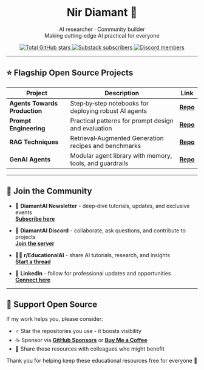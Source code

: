 <h1 align="center">Nir Diamant 🤖</h1>

<div align="center">

AI researcher · Community builder  
Making cutting‑edge AI practical for everyone

<!-- BADGES -->
<a href="https://img.shields.io/badge/Total%20Stars-50.7k-blue">
  <img src="https://img.shields.io/badge/Total%20Stars-50.7k-blue" alt="Total GitHub stars">
</a>
<a href="https://diamantai.substack.com">
  <img src="https://img.shields.io/badge/Newsletter-30k%2B-green" alt="Substack subscribers">
</a>
<a href="https://discord.gg/cA6Aa4uyDX">
  <img src="https://img.shields.io/badge/Discord-3k%2B%20members-5865F2?logo=discord&logoColor=white" alt="Discord members">
</a>
</div>

---

## ⭐ Flagship Open Source Projects

| Project | Description | Link |
|---------|-------------|------|
| **Agents Towards Production** | Step‑by‑step notebooks for deploying robust AI agents | **[Repo](https://github.com/NirDiamant/agents-towards-production)** |
| **Prompt Engineering** | Practical patterns for prompt design and evaluation | **[Repo](https://github.com/NirDiamant/prompt_engineering)** |
| **RAG Techniques** | Retrieval‑Augmented Generation recipes and benchmarks | **[Repo](https://github.com/NirDiamant/rag_techniques)** |
| **GenAI Agents** | Modular agent library with memory, tools, and guardrails | **[Repo](https://github.com/NirDiamant/genai_agents)** |

---

## 📣 Join the Community

- 💌 **DiamantAI Newsletter** - deep‑dive tutorials, updates, and exclusive events  
  **[Subscribe here](https://diamantai.substack.com)**

- 💬 **DiamantAI Discord** - collaborate, ask questions, and contribute to projects  
  **[Join the server](https://discord.gg/cA6Aa4uyDX)**

- 🧑‍💻 **r/EducationalAI** - share AI tutorials, research, and insights  
  **[Start a thread](https://www.reddit.com/r/EducationalAI/)**

- 🔗 **LinkedIn** - follow for professional updates and opportunities  
  **[Connect here](https://www.linkedin.com/in/nir-diamant-ai/)**

---

## 🤝 Support Open Source

If my work helps you, please consider:

- ⭐ Star the repositories you use - it boosts visibility  
- ☕ Sponsor via **[GitHub Sponsors](https://github.com/sponsors/NirDiamant)** or **[Buy Me a Coffee](https://buymeacoffee.com/diamantai)**
- 📢 Share these resources with colleagues who might benefit  

Thank you for helping keep these educational resources free for everyone 🙏
